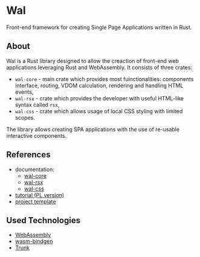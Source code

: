 # Wal

Front-end framework for creating Single Page Applications written in Rust. 

## About

Wal is a Rust library designed to allow the creaction of front-end web applications leveraging Rust and WebAssembly. It consists of three crates:
- `wal-core` - main crate which provides most fuinctionalities: components interface, routing, VDOM calculation, rendering and handling HTML events,
- `wal-rsx` - crate which provides the developer with useful HTML-like syntax called `rsx`,
- `wal-css` - crate which allows usage of local CSS styling with limited scopes.

The library allows creating SPA applications with the use of re-usable interactive components. 

## References
- documentation:
  - [wal-core](https://docs.rs/wal-core/latest/wal_core/)
  - [wal-rsx](https://docs.rs/wal-rsx/latest/wal_rsx/)
  - [wal-css](https://docs.rs/wal-css/latest/wal_css/)
- [tutorial (PL version)](https://github.com/walrust/tutorial-app)
- [project template](https://github.com/walrust/template)

## Used Technologies
- [WebAssembly](https://webassembly.org/)
- [wasm-bindgen](https://github.com/rustwasm/wasm-bindgen)
- [Trunk](https://github.com/trunk-rs/trunk)
